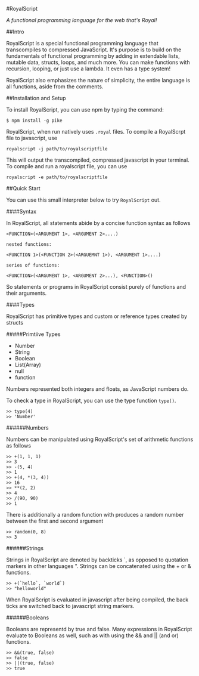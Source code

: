 #RoyalScript

*A functional programming language for the web that's Royal!*

##Intro

RoyalScript is a special functional programming language that transcompiles to compressed JavaScript. It's purpose is to build on the fundamentals of functional programming by adding in extendable lists, mutable data, structs, loops, and much more. You can make functions with recursion, looping, or just use a lambda. It even has a type system!

RoyalScript also emphasizes the nature of simplicity, the entire language is all functions, aside from the comments. 

##Installation and Setup

To install RoyalScript, you can use npm by typing the command:

```
$ npm install -g pike
```
RoyalScript, when run natively uses `.royal` files. To compile a RoyalScrpt file to javascript, use

```
royalscript -j path/to/royalscriptfile
```
This will output the transcompiled, compressed javascript in your terminal. To compile and run a royalscript file, you can use

```
royalscript -e path/to/royalscriptfile
```

##Quick Start 

You can use this small interpreter below to try `RoyalScript` out.

####Syntax

In RoyalScript, all statements abide by a concise function syntax as follows

```
<FUNCTION>(<ARGUMENT 1>, <ARGUMENT 2>....)

nested functions:

<FUNCTION 1>(<FUNCTION 2>(<ARGUEMNT 1>), <ARGUMENT 1>....)

series of functions:

<FUNCTION>(<ARGUMENT 1>, <ARGUMENT 2>...), <FUNCTION>()
```

So statements or programs in RoyalScript consist purely of functions and their arguments.

####Types

RoyalScript has primitive types and custom or reference types created by structs

#####Primtiive Types

* Number
* String
* Boolean
* List(Array)
* null
* function

Numbers represented both integers and floats, as JavaScript numbers do.

To check a type in RoyalScript, you can use the type function `type()`.

```
>> type(4)
>> 'Number'
```

######Numbers

Numbers can be manipulated using RoyalScript's set of arithmetic functions as follows

```
>> +(1, 1, 1)
>> 3
>> -(5, 4)
>> 1
>> +(4, *(3, 4))
>> 16
>> **(2, 2)
>> 4
>> /(90, 90)
>> 1
```

There is additionally a random function with produces a random number between the first and second argument

```
>> random(0, 8)
>> 3
```

######Strings

Strings in RoyalScript are denoted by backticks `, as opposed to quotation markers in other languages ". Strings can be concatenated using the + or & functions.

```
>> +(`hello`, `world`)
>> "helloworld"
```

When RoyalScript is evaluated in javascript after being compiled, the back ticks are switched back to javascript string markers.

######Booleans

Booleans are representd by true and false. Many expressions in RoyalScript evaluate to Booleans as well, such as with using the && and || (and or) functions.

```
>> &&(true, false)
>> false
>> ||(true, false)
>> true
```

